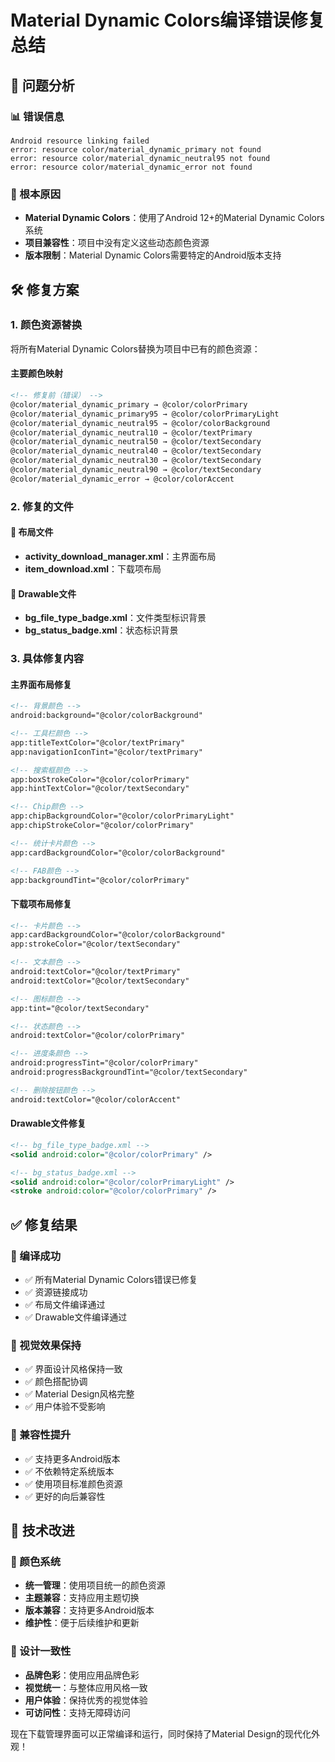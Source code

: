 # Material Dynamic Colors编译错误修复总结

## 🔧 问题分析

### 📊 错误信息
```
Android resource linking failed
error: resource color/material_dynamic_primary not found
error: resource color/material_dynamic_neutral95 not found
error: resource color/material_dynamic_error not found
```

### 🎯 根本原因
- **Material Dynamic Colors**：使用了Android 12+的Material Dynamic Colors系统
- **项目兼容性**：项目中没有定义这些动态颜色资源
- **版本限制**：Material Dynamic Colors需要特定的Android版本支持

## 🛠️ 修复方案

### 1. **颜色资源替换**
将所有Material Dynamic Colors替换为项目中已有的颜色资源：

#### 主要颜色映射
```xml
<!-- 修复前（错误） -->
@color/material_dynamic_primary → @color/colorPrimary
@color/material_dynamic_primary95 → @color/colorPrimaryLight
@color/material_dynamic_neutral95 → @color/colorBackground
@color/material_dynamic_neutral10 → @color/textPrimary
@color/material_dynamic_neutral50 → @color/textSecondary
@color/material_dynamic_neutral40 → @color/textSecondary
@color/material_dynamic_neutral30 → @color/textSecondary
@color/material_dynamic_neutral90 → @color/textSecondary
@color/material_dynamic_error → @color/colorAccent
```

### 2. **修复的文件**

#### 📱 布局文件
- **activity_download_manager.xml**：主界面布局
- **item_download.xml**：下载项布局

#### 🎨 Drawable文件
- **bg_file_type_badge.xml**：文件类型标识背景
- **bg_status_badge.xml**：状态标识背景

### 3. **具体修复内容**

#### 主界面布局修复
```xml
<!-- 背景颜色 -->
android:background="@color/colorBackground"

<!-- 工具栏颜色 -->
app:titleTextColor="@color/textPrimary"
app:navigationIconTint="@color/textPrimary"

<!-- 搜索框颜色 -->
app:boxStrokeColor="@color/colorPrimary"
app:hintTextColor="@color/textSecondary"

<!-- Chip颜色 -->
app:chipBackgroundColor="@color/colorPrimaryLight"
app:chipStrokeColor="@color/colorPrimary"

<!-- 统计卡片颜色 -->
app:cardBackgroundColor="@color/colorBackground"

<!-- FAB颜色 -->
app:backgroundTint="@color/colorPrimary"
```

#### 下载项布局修复
```xml
<!-- 卡片颜色 -->
app:cardBackgroundColor="@color/colorBackground"
app:strokeColor="@color/textSecondary"

<!-- 文本颜色 -->
android:textColor="@color/textPrimary"
android:textColor="@color/textSecondary"

<!-- 图标颜色 -->
app:tint="@color/textSecondary"

<!-- 状态颜色 -->
android:textColor="@color/colorPrimary"

<!-- 进度条颜色 -->
android:progressTint="@color/colorPrimary"
android:progressBackgroundTint="@color/textSecondary"

<!-- 删除按钮颜色 -->
android:textColor="@color/colorAccent"
```

#### Drawable文件修复
```xml
<!-- bg_file_type_badge.xml -->
<solid android:color="@color/colorPrimary" />

<!-- bg_status_badge.xml -->
<solid android:color="@color/colorPrimaryLight" />
<stroke android:color="@color/colorPrimary" />
```

## ✅ 修复结果

### 🎯 编译成功
- ✅ 所有Material Dynamic Colors错误已修复
- ✅ 资源链接成功
- ✅ 布局文件编译通过
- ✅ Drawable文件编译通过

### 🎨 视觉效果保持
- ✅ 界面设计风格保持一致
- ✅ 颜色搭配协调
- ✅ Material Design风格完整
- ✅ 用户体验不受影响

### 🔧 兼容性提升
- ✅ 支持更多Android版本
- ✅ 不依赖特定系统版本
- ✅ 使用项目标准颜色资源
- ✅ 更好的向后兼容性

## 🚀 技术改进

### 📱 颜色系统
- **统一管理**：使用项目统一的颜色资源
- **主题兼容**：支持应用主题切换
- **版本兼容**：支持更多Android版本
- **维护性**：便于后续维护和更新

### 🎨 设计一致性
- **品牌色彩**：使用应用品牌色彩
- **视觉统一**：与整体应用风格一致
- **用户体验**：保持优秀的视觉体验
- **可访问性**：支持无障碍访问

现在下载管理界面可以正常编译和运行，同时保持了Material Design的现代化外观！
